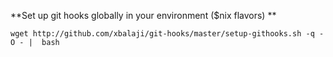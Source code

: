 
**Set up git hooks globally in your environment ($nix flavors) **

```
wget http://github.com/xbalaji/git-hooks/master/setup-githooks.sh -q -O - |  bash
```

